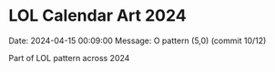 # LOL Calendar Art 2024

Date: 2024-04-15 00:09:00
Message: O pattern (5,0) (commit 10/12)

Part of LOL pattern across 2024

